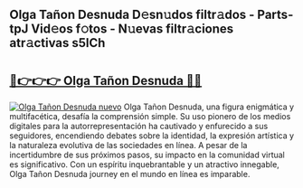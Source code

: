 ## Olga Tañon Desnuda D𝚎sn𝚞dos filtr𝚊dos - Parts-tpJ Vid𝚎os f𝚘tos - N𝚞evas filtr𝚊ciones atr𝚊ctivas s5lCh

# <h2><a href="http://mb0ozm.tromn.icu/?c=Olga+Ta%c3%b1on+Desnuda">🔗👉👉👉 Olga Tañon Desnuda 🔗🔗</a></h2>

[![Olga Tañon Desnuda nuevo](https://i.imgur.com/pEAQMta.gif)](http://mb0ozm.tromn.icu/?c=Olga+Ta%c3%b1on+Desnuda)
Olga Tañon Desnuda, una figura enigmática y multifacética, desafía la comprensión simple. Su uso pionero de los medios digitales para la autorrepresentación ha cautivado y enfurecido a sus seguidores, encendiendo debates sobre la identidad, la expresión artística y la naturaleza evolutiva de las sociedades en línea. A pesar de la incertidumbre de sus próximos pasos, su impacto en la comunidad virtual es significativo. Con un espíritu inquebrantable y un atractivo innegable, Olga Tañon Desnuda journey en el mundo en línea es imparable.
